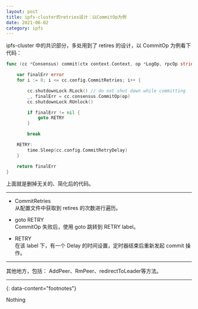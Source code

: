 ```yaml
---
layout: post
title: ipfs-cluster的retries设计：以CommitOp为例
date: 2021-06-02
category: ipfs
---
```


ipfs-cluster 中的共识部分，多处用到了 retires 的设计，以 CommitOp 为例看下代码：  

```go
func (cc *Consensus) commit(ctx context.Context, op *LogOp, rpcOp string, redirectArg interface{}) error {

	var finalErr error
	for i := 0; i <= cc.config.CommitRetries; i++ {

		cc.shutdownLock.RLock() // do not shut down while committing
		_, finalErr = cc.consensus.CommitOp(op)
		cc.shutdownLock.RUnlock()

		if finalErr != nil {
			goto RETRY
		}

		break

	RETRY:
		time.Sleep(cc.config.CommitRetryDelay)
	}

	return finalErr
}
```

上面就是删掉无关的、简化后的代码。  

***

* CommitRetries  
从配置文件中获取到 retires 的次数进行遍历。  

* goto RETRY  
CommitOp 失败后，使用 goto 跳转到 RETRY label。  

* RETRY  
在该 label 下，有一个 Delay 的时间设置，定时器结束后重新发起 commit 操作。  

***

其他地方，包括： AddPeer、RmPeer、redirectToLeader等方法。  


---
{: data-content="footnotes"}

Nothing